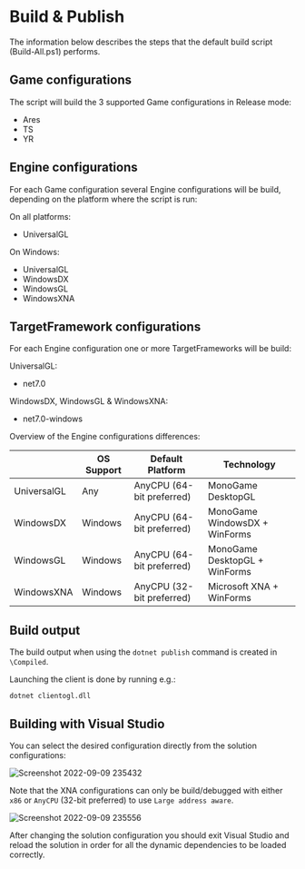 # Build & Publish #

The information below describes the steps that the default build script (Build-All.ps1) performs.

Game configurations
-------------------

The script will build the 3 supported Game configurations in Release mode:
* Ares
* TS
* YR

Engine configurations
---------------------

For each Game configuration several Engine configurations will be build, depending on the platform where the script is run:

On all platforms:
* UniversalGL

On Windows:
* UniversalGL
* WindowsDX
* WindowsGL
* WindowsXNA

TargetFramework configurations
------------------------------

For each Engine configuration one or more TargetFrameworks will be build:

UniversalGL:
* net7.0

WindowsDX, WindowsGL & WindowsXNA:
* net7.0-windows

Overview of the Engine configurations differences:

| | OS Support | Default Platform | Technology |
| - | ---------- | -------- | ---------- |
| UniversalGL | Any | AnyCPU (64-bit preferred) | MonoGame DesktopGL |
| WindowsDX | Windows | AnyCPU (64-bit preferred) | MonoGame WindowsDX + WinForms |
| WindowsGL | Windows | AnyCPU (64-bit preferred) | MonoGame DesktopGL + WinForms |
| WindowsXNA | Windows | AnyCPU (32-bit preferred) | Microsoft XNA + WinForms |

Build output
------------

The build output when using the `dotnet publish` command is created in `\Compiled`.

Launching the client is done by running e.g.:

`dotnet clientogl.dll`

Building with Visual Studio
---------------------------

You can select the desired configuration directly from the solution configurations:

![Screenshot 2022-09-09 235432](https://user-images.githubusercontent.com/25006126/189451063-28418a7b-47f4-47b3-9d8b-512c598284ac.png)

Note that the XNA configurations can only be build/debugged with either `x86` or `AnyCPU` (32-bit preferred) to use `Large address aware`.

![Screenshot 2022-09-09 235556](https://user-images.githubusercontent.com/25006126/189451170-d90f665e-19d1-4e6b-a9df-a4994eb143a9.png)

After changing the solution configuration you should exit Visual Studio and reload the solution in order for all the dynamic dependencies to be loaded correctly.